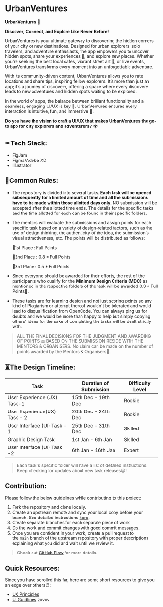 # UrbanVentures
**UrbanVentures 🌆**

**Discover, Connect, and Explore Like Never Before!**

UrbanVentures is your ultimate gateway to discovering the hidden corners of your city or new destinations. Designed for urban explorers, solo travelers, and adventure enthusiasts, the app empowers you to uncover hidden spots, share your experiences 📸, and explore new places. Whether you're seeking the best local cafes, vibrant street art 🎨, or live events, UrbanVentures transforms every moment into an unforgettable adventure.

With its community-driven content, UrbanVentures allows you to rate locations and share tips, inspiring fellow explorers. It’s more than just an app; it’s a journey of discovery, offering a space where every discovery leads to new adventures and hidden spots waiting to be explored.

In the world of apps, the balance between brilliant functionality and a seamless, engaging UI/UX is key 🔑. UrbanVentures ensures every interaction is intuitive, fun, and immersive 🌟.

**Do you have the vision to craft a UI/UX that makes UrbanVentures the go-to app for city explorers and adventurers?** 🌍

## ✒Tech Stack:

- FigJam
- Figma/Adobe XD
- Illustrator

## 🧾Common Rules:

- The repository is divided into several tasks. **Each task will be opened subsequently for a limited amount of time and all the submissions have to be made within those allotted days only.** NO submission will be accepted after the allotted time ends. The details for the specific tasks and the time allotted for each can be found in their specific folders.
- The mentors will evaluate the submissions and assign points for each specific task based on a variety of design-related factors, such as the use of design thinking, the authenticity of the idea, the submission's visual attractiveness, etc. The points will be distributed as follows:
    
    🥇1st Place :   Full Points
    
    🥈2nd Place :   0.8 * Full Points
    
    🥉3rd Place :   0.5 * Full Points
    
- Since everyone should be awarded for their efforts, the rest of the participants who qualify for the **Minimum Design Criteria (MDC)** as mentioned in the respective folders of the task will be awarded 0.3 * Full Points🎉.
- These tasks are for learning design and not just scoring points so any kind of Plagiarism or attempt thereof wouldn't be tolerated and would lead to disqualification from OpenCode. You can always ping us for doubts and we would be more than happy to help but simply copying others' ideas for the sake of completing the tasks will be dealt strictly with.

> ALL THE FINAL DECISIONS FOR THE JUDGMENT AND AWARDING OF POINTS ⚖️ BASED ON THE SUBMISSION RESIDE WITH THE MENTORS & ORGANISERS.
No claim can be made on the number of points awarded by the Mentors & Organisers🙂.
> 

## ⏳The Design Timeline:

| Task | Duration of Submission | Difficulty Level |
| --- | --- | --- |
| User Experience (UX) Task-1 | 15th Dec - 19th Dec | Rookie |
| User Experience(UX) Task - 2 | 20th Dec - 24th Dec | Rookie |
| User Interface (UI) Task - 1 | 25th Dec - 31th Dec | Skilled |
| Graphic Design Task | 1st Jan - 6th Jan | Skilled |
| User Interface (UI) Task -2 | 6th Jan - 16th Jan | Expert |

> Each task's specific folder will have a list of detailed instructions. Keep checking for updates about new task releases😉!
> 

## **Contribution:**

Please follow the below guidelines while contributing to this project:

1. Fork the repository and clone locally.
2. Create an upstream remote and sync your local copy before your branch. See detailed instructions [here](https://help.github.com/articles/syncing-a-fork).
3. Create separate branches for each separate piece of work.
4. Do the work and commit changes with good commit messages.
5. Once you are confident in your work, create a pull request to the `main` branch of the upstream repository with proper descriptions explaining what you did and wait until we review it.

> Check out [GitHub Flow](https://guides.github.com/introduction/flow/) for more details.
> 

## Quick Resources:

Since you have scrolled this far, here are some short resources to give you an edge over others😉:

- [UX Principles](https://lawsofux.com/)
- [UI Guidlines](https://www.youtube.com/playlist?list=PLDtHAiqIa4wa5MBbE_XDoqY51sAkQnkjt)
zxvxv
